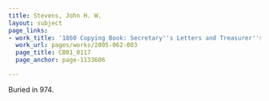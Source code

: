 ```yaml
---
title: Stevens, John H. W.
layout: subject
page_links:
- work_title: '1860 Copying Book: Secretary''s Letters and Treasurer''s Letters, 2005.062.003  '
  work_url: pages/works/2005-062-003
  page_title: CB01_0117
  page_anchor: page-1133606

---
```

<p>Buried in 974.</p>
